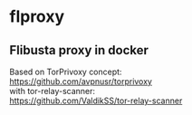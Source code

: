 # flproxy
## Flibusta proxy in docker

Based on TorPrivoxy concept: \
https://github.com/avpnusr/torprivoxy \
with tor-relay-scanner: \
https://github.com/ValdikSS/tor-relay-scanner
